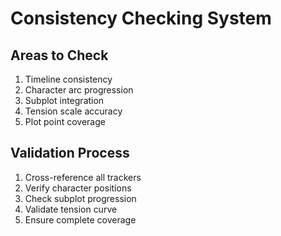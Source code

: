 # Consistency Checking System

## Areas to Check
1. Timeline consistency
2. Character arc progression
3. Subplot integration
4. Tension scale accuracy
5. Plot point coverage

## Validation Process
1. Cross-reference all trackers
2. Verify character positions
3. Check subplot progression
4. Validate tension curve
5. Ensure complete coverage